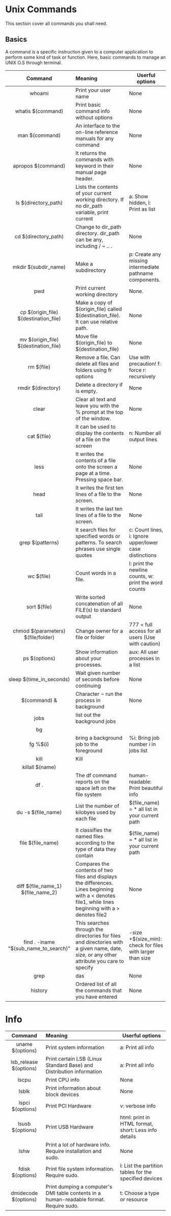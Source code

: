 # Unix Commands

This section cover all commands you shall need.

## Basics

A command is a specific instruction given to a computer application to perform some kind of task or function. Here, basic commands to manage an UNIX O.S through terminal.

| Command   | Meaning | Userful options |
|:----------:|:-------------|-------------|
| whoami | Print your user name | None |
| whatis $(command) | Print basic command info without options | None |
| man $(command) | An interface to the on-line reference manuals for any command | None |
| apropos $(command) | It returns the commands with keyword in their manual page header.  | None |
| ls $(directory_path) | Lists the contents of your current working directory. If no dir_path variable, print current | a: Show hidden, l: Print as list |
| cd $(directory_path) | Change to dir_path directory. dir_path can be any, including / ~ .. . |  None |
| mkdir $(subdir_name)| Make a subdirectory | p: Create any missing intermediate pathname components. |
| pwd | Print current working directory | None. |
| cp $(origin_file) $(destination_file) | Make a copy of $(origin_file) called $(destination_file). It can use relative path. | None |
| mv $(origin_file) $(destination_file) | Move file $(origin_file) to $(destination_file)  | None |
| rm $(file) | Remove a file. Can delete all files and folders using fr options | Use with precaution! f: force r: recursively |
| rmdir $(directory) | Delete a directory if is empty. | None |
| clear | Clear all text and leave you with the % prompt at the top of the window.  | None |
| cat $(file) | It can be used to display the contents of a file on the screen | n: Number all output lines |
| less | It writes the contents of a file onto the screen a page at a time. Pressing space bar. | None |
| head | It writes the first ten lines of a file to the screen.  | None |
| tail | It writes the last ten lines of a file to the screen.  | None |
| grep $(patterns) | It search files for specified words or patterns. To search phrases use single quotes | c: Count lines, i: Ignore upper/lower case distinctions |
| wc $(file) | Count words in a file. | l: print the newline counts, w: print the word counts |
| sort $(file) | Write sorted concatenation of all FILE(s) to standard output | None |
| chmod $(parameters) $(file/folder) | Change owner for a file or folder | 777 = full access for all users (Use with caution) |
| ps $(options) | Show information about your processes. | aux: All user processes in a list |
| sleep $(time_in_seconds) | Wait given number of seconds before continuing | None |
| $(command) & | Character ¬ run the process in background | None |
| jobs | list out the background jobs |
| bg | | |
| fg %$(i)|  bring a background job to the foreground | %i: Bring job number i in jobs list |
| kill | Kill | |
| killall $(name) | | |
| df . | The df command reports on the space left on the file system | human-readable: Print beautiful info |
| du -s $(file_name) | List the number of kilobyes used by each file | $(file_name) = * all list in your current path |
| file $(file_name) | It classifies the named files according to the type of data they contain | $(file_name) = * all list in your current path |
| diff $(file_name_1) $(file_name_2) | Compares the contents of two files and displays the differences. Lines beginning with a < denotes file1, while lines beginning with a > denotes file2 | None |
| find . -iname "$(sub_name_to_search)" | This searches through the directories for files and directories with a given name, date, size, or any other attribute you care to specify | -size +$(size_min): check for files with larger than size |
| grep | das | None |
| history | Ordered list of all the commands that you have entered | None |

# Info

| Command   | Meaning | Userful options |
|:----------:|:-------------|-------------|
| uname $(options) | Print system information | a: Print all info |
| lsb_release $(options) | Print certain LSB (Linux Standard Base) and Distribution information | a: Print all info |
| lscpu | Print CPU info | None |
| lsblk | Print information about block devices | None |
| lspci $(options) | Print PCI Hardware | v: verbose info |
| lsusb $(options) | Print USB Hardware | html: print in HTML format, short: Less info details |
| lshw | Print a lot of hardware info. Require installation and sudo. | None |
| fdisk $(options) | Print file system information. Require sudo. | l: List the partition tables for the specified devices |
| dmidecode $(options) | Print dumping a computer's DMI table contents in a human-readable format. Require sudo. | t: Choose a type or resource |
